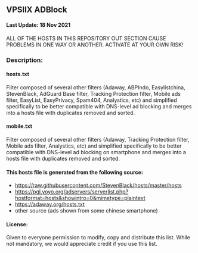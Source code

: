 ## VPSIIX ADBlock

#### Last Update: 18 Nov 2021

ALL OF THE HOSTS IN THIS REPOSITORY OUT SECTION CAUSE PROBLEMS IN ONE WAY OR ANOTHER. ACTIVATE AT YOUR OWN RISK!


### Description:

#### hosts.txt
Filter composed of several other filters (Adaway, ABPIndo, Easylistchina, StevenBlack, AdGuard Base filter, Tracking Protection filter, Mobile ads filter, EasyList, EasyPrivacy, Spam404, Analystics, etc) and simplified specifically to be better compatible with DNS-level ad blocking and merges into a hosts file with duplicates removed and sorted.


#### mobile.txt
Filter composed of several other filters (Adaway, Tracking Protection filter, Mobile ads filter, Analystics, etc) and simplified specifically to be better compatible with DNS-level ad blocking on smartphone and merges into a hosts file with duplicates removed and sorted.


#### This hosts file is generated from the following source:
* https://raw.githubusercontent.com/StevenBlack/hosts/master/hosts
* https://pgl.yoyo.org/adservers/serverlist.php?hostformat=hosts&showintro=0&mimetype=plaintext
* https://adaway.org/hosts.txt
* other source (ads shown from some chinese smartphone)


#### License:
Given to everyone permission to modify, copy and distribute this list. While not mandatory, we would appreciate credit if you use this list.
